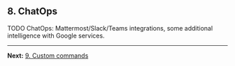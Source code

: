 ## 8. ChatOps

TODO ChatOps: Mattermost/Slack/Teams integrations, some additional intelligence with Google services.

---

**Next:** [9. Custom commands](09-custom-commands.md)
